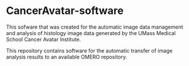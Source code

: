 # CancerAvatar-software
This sofware that was created for the automatic image data management and analysis of histology image data generated by the UMass Medical School Cancer Avatar Institute.

This repository contains software for the automatic transfer of image analysis results to an available OMERO repository.
